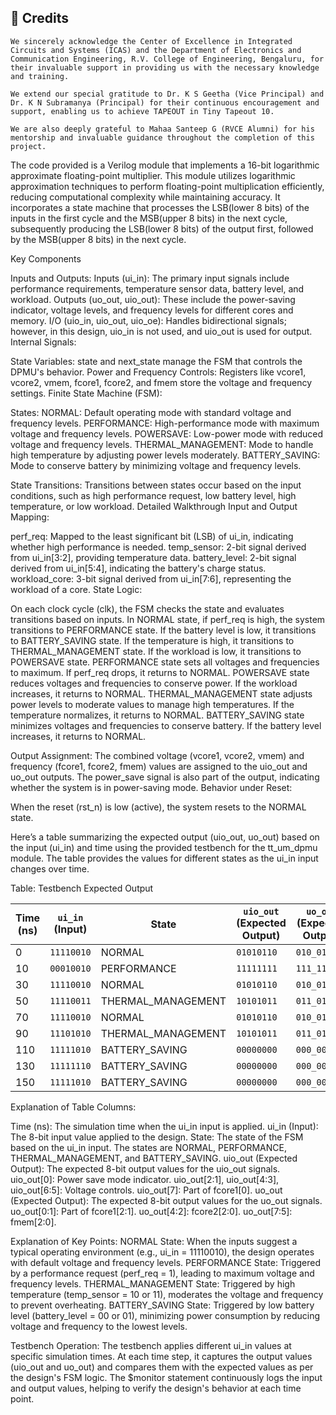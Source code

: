 
## 📌 Credits  

```
We sincerely acknowledge the Center of Excellence in Integrated Circuits and Systems (ICAS) and the Department of Electronics and Communication Engineering, R.V. College of Engineering, Bengaluru, for their invaluable support in providing us with the necessary knowledge and training.  

We extend our special gratitude to Dr. K S Geetha (Vice Principal) and Dr. K N Subramanya (Principal) for their continuous encouragement and support, enabling us to achieve TAPEOUT in Tiny Tapeout 10.  

We are also deeply grateful to Mahaa Santeep G (RVCE Alumni) for his mentorship and invaluable guidance throughout the completion of this project.  
```
The code provided is a Verilog module that implements a 16-bit logarithmic approximate floating-point multiplier. This module utilizes logarithmic approximation techniques to perform floating-point multiplication efficiently, reducing computational complexity while maintaining accuracy. It incorporates a state machine that processes the LSB(lower 8 bits) of the inputs in the first cycle and the MSB(upper 8 bits) in the next cycle, subsequently producing the LSB(lower 8 bits) of the output first, followed by the MSB(upper 8 bits) in the next cycle.

Key Components

Inputs and Outputs: Inputs (ui_in): The primary input signals include performance requirements, temperature sensor data, battery level, and workload. Outputs (uo_out, uio_out): These include the power-saving indicator, voltage levels, and frequency levels for different cores and memory. I/O (uio_in, uio_out, uio_oe): Handles bidirectional signals; however, in this design, uio_in is not used, and uio_out is used for output. Internal Signals:

State Variables: state and next_state manage the FSM that controls the DPMU's behavior. Power and Frequency Controls: Registers like vcore1, vcore2, vmem, fcore1, fcore2, and fmem store the voltage and frequency settings. Finite State Machine (FSM):

States: NORMAL: Default operating mode with standard voltage and frequency levels. PERFORMANCE: High-performance mode with maximum voltage and frequency levels. POWERSAVE: Low-power mode with reduced voltage and frequency levels. THERMAL_MANAGEMENT: Mode to handle high temperature by adjusting power levels moderately. BATTERY_SAVING: Mode to conserve battery by minimizing voltage and frequency levels.

State Transitions: Transitions between states occur based on the input conditions, such as high performance request, low battery level, high temperature, or low workload. Detailed Walkthrough Input and Output Mapping:

perf_req: Mapped to the least significant bit (LSB) of ui_in, indicating whether high performance is needed. temp_sensor: 2-bit signal derived from ui_in[3:2], providing temperature data. battery_level: 2-bit signal derived from ui_in[5:4], indicating the battery's charge status. workload_core: 3-bit signal derived from ui_in[7:6], representing the workload of a core. State Logic:

On each clock cycle (clk), the FSM checks the state and evaluates transitions based on inputs. In NORMAL state, if perf_req is high, the system transitions to PERFORMANCE state. If the battery level is low, it transitions to BATTERY_SAVING state. If the temperature is high, it transitions to THERMAL_MANAGEMENT state. If the workload is low, it transitions to POWERSAVE state. PERFORMANCE state sets all voltages and frequencies to maximum. If perf_req drops, it returns to NORMAL. POWERSAVE state reduces voltages and frequencies to conserve power. If the workload increases, it returns to NORMAL. THERMAL_MANAGEMENT state adjusts power levels to moderate values to manage high temperatures. If the temperature normalizes, it returns to NORMAL. BATTERY_SAVING state minimizes voltages and frequencies to conserve battery. If the battery level increases, it returns to NORMAL.

Output Assignment: The combined voltage (vcore1, vcore2, vmem) and frequency (fcore1, fcore2, fmem) values are assigned to the uio_out and uo_out outputs. The power_save signal is also part of the output, indicating whether the system is in power-saving mode. Behavior under Reset:

When the reset (rst_n) is low (active), the system resets to the NORMAL state.

Here’s a table summarizing the expected output (uio_out, uo_out) based on the input (ui_in) and time using the provided testbench for the tt_um_dpmu module. The table provides the values for different states as the ui_in input changes over time.

Table: Testbench Expected Output

| **Time (ns)** | **`ui_in` (Input)** | **State**            | **`uio_out` (Expected Output)** | **`uo_out` (Expected Output)** |
|---------------|---------------------|----------------------|---------------------------------|--------------------------------|
| 0             | `11110010`           | NORMAL               | `01010110`                      | `010_010010`                   |
| 10            | `00010010`           | PERFORMANCE          | `11111111`                      | `111_111111`                   |
| 30            | `11110010`           | NORMAL               | `01010110`                      | `010_010010`                   |
| 50            | `11110011`           | THERMAL_MANAGEMENT    | `10101011`                      | `011_011011`                   |
| 70            | `11110010`           | NORMAL               | `01010110`                      | `010_010010`                   |
| 90            | `11101010`           | THERMAL_MANAGEMENT    | `10101011`                      | `011_011011`                   |
| 110           | `11111010`           | BATTERY_SAVING        | `00000000`                      | `000_000000`                   |
| 130           | `11111110`           | BATTERY_SAVING        | `00000000`                      | `000_000000`                   |
| 150           | `11111010`           | BATTERY_SAVING        | `00000000`                      | `000_000000`                   |


Explanation of Table Columns:

Time (ns): The simulation time when the ui_in input is applied. ui_in (Input): The 8-bit input value applied to the design. State: The state of the FSM based on the ui_in input. The states are NORMAL, PERFORMANCE, THERMAL_MANAGEMENT, and BATTERY_SAVING. uio_out (Expected Output): The expected 8-bit output values for the uio_out signals. uio_out[0]: Power save mode indicator. uio_out[2:1], uio_out[4:3], uio_out[6:5]: Voltage controls. uio_out[7]: Part of fcore1[0]. uo_out (Expected Output): The expected 8-bit output values for the uo_out signals. uo_out[0:1]: Part of fcore1[2:1]. uo_out[4:2]: fcore2[2:0]. uo_out[7:5]: fmem[2:0].

Explanation of Key Points: NORMAL State: When the inputs suggest a typical operating environment (e.g., ui_in = 11110010), the design operates with default voltage and frequency levels. PERFORMANCE State: Triggered by a performance request (perf_req = 1), leading to maximum voltage and frequency levels. THERMAL_MANAGEMENT State: Triggered by high temperature (temp_sensor = 10 or 11), moderates the voltage and frequency to prevent overheating. BATTERY_SAVING State: Triggered by low battery level (battery_level = 00 or 01), minimizing power consumption by reducing voltage and frequency to the lowest levels.

Testbench Operation: The testbench applies different ui_in values at specific simulation times. At each time step, it captures the output values (uio_out and uo_out) and compares them with the expected values as per the design's FSM logic. The $monitor statement continuously logs the input and output values, helping to verify the design's behavior at each time point.
